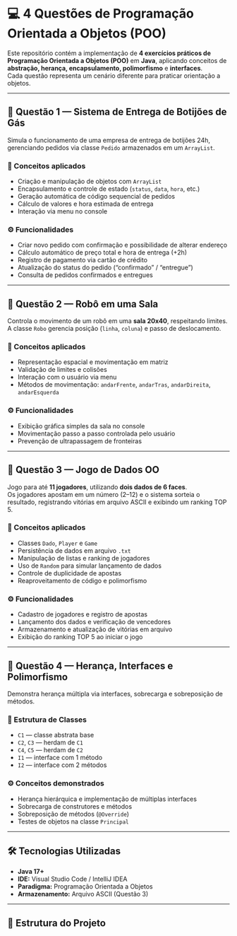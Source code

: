 # 💻 4 Questões de Programação Orientada a Objetos (POO)

Este repositório contém a implementação de **4 exercícios práticos de Programação Orientada a Objetos (POO)** em **Java**, aplicando conceitos de **abstração, herança, encapsulamento, polimorfismo** e **interfaces**.  
Cada questão representa um cenário diferente para praticar orientação a objetos.

---

## 🧩 Questão 1 — Sistema de Entrega de Botijões de Gás

Simula o funcionamento de uma empresa de entrega de botijões 24h, gerenciando pedidos via classe `Pedido` armazenados em um `ArrayList`.  

### 🧠 Conceitos aplicados
- Criação e manipulação de objetos com `ArrayList`
- Encapsulamento e controle de estado (`status`, `data`, `hora`, etc.)
- Geração automática de código sequencial de pedidos
- Cálculo de valores e hora estimada de entrega
- Interação via menu no console

### ⚙️ Funcionalidades
- Criar novo pedido com confirmação e possibilidade de alterar endereço
- Cálculo automático de preço total e hora de entrega (+2h)
- Registro de pagamento via cartão de crédito
- Atualização do status do pedido (“confirmado” / “entregue”)
- Consulta de pedidos confirmados e entregues

---

## 🤖 Questão 2 — Robô em uma Sala

Controla o movimento de um robô em uma **sala 20x40**, respeitando limites.  
A classe `Robo` gerencia posição (`linha`, `coluna`) e passo de deslocamento.

### 🧠 Conceitos aplicados
- Representação espacial e movimentação em matriz
- Validação de limites e colisões
- Interação com o usuário via menu
- Métodos de movimentação: `andarFrente`, `andarTras`, `andarDireita`, `andarEsquerda`

### ⚙️ Funcionalidades
- Exibição gráfica simples da sala no console
- Movimentação passo a passo controlada pelo usuário
- Prevenção de ultrapassagem de fronteiras

---

## 🎲 Questão 3 — Jogo de Dados OO

Jogo para até **11 jogadores**, utilizando **dois dados de 6 faces**.  
Os jogadores apostam em um número (2–12) e o sistema sorteia o resultado, registrando vitórias em arquivo ASCII e exibindo um ranking TOP 5.

### 🧠 Conceitos aplicados
- Classes `Dado`, `Player` e `Game`
- Persistência de dados em arquivo `.txt`
- Manipulação de listas e ranking de jogadores
- Uso de `Random` para simular lançamento de dados
- Controle de duplicidade de apostas
- Reaproveitamento de código e polimorfismo

### ⚙️ Funcionalidades
- Cadastro de jogadores e registro de apostas
- Lançamento dos dados e verificação de vencedores
- Armazenamento e atualização de vitórias em arquivo
- Exibição do ranking TOP 5 ao iniciar o jogo

---

## 🧱 Questão 4 — Herança, Interfaces e Polimorfismo

Demonstra herança múltipla via interfaces, sobrecarga e sobreposição de métodos.  

### 🧠 Estrutura de Classes
- `C1` — classe abstrata base  
- `C2`, `C3` — herdam de `C1`  
- `C4`, `C5` — herdam de `C2`  
- `I1` — interface com 1 método  
- `I2` — interface com 2 métodos  

### ⚙️ Conceitos demonstrados
- Herança hierárquica e implementação de múltiplas interfaces
- Sobrecarga de construtores e métodos
- Sobreposição de métodos (`@Override`)
- Testes de objetos na classe `Principal`

---

## 🛠️ Tecnologias Utilizadas
- **Java 17+**
- **IDE:** Visual Studio Code / IntelliJ IDEA
- **Paradigma:** Programação Orientada a Objetos
- **Armazenamento:** Arquivo ASCII (Questão 3)

---

## 📁 Estrutura do Projeto
